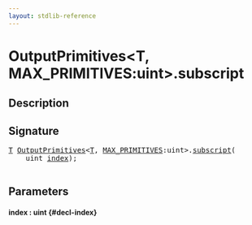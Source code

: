 ```yaml
---
layout: stdlib-reference
---
```


# OutputPrimitives\<T, MAX\_PRIMITIVES:uint\>\.subscript

## Description





## Signature 

<pre>
<a href="/stdlib-reference/types/OutputPrimitives/index#typeparam-T" class="code_type">T</a> <a href="/stdlib-reference/types/OutputPrimitives/index" class="code_type">OutputPrimitives</a>&lt;<a href="/stdlib-reference/types/OutputPrimitives/index#typeparam-T" class="code_type">T</a>, <a href="/stdlib-reference/types/OutputPrimitives/index#decl-MAX_PRIMITIVES" class="code_var">MAX_PRIMITIVES</a>:uint&gt;.<a href="/stdlib-reference/types/OutputPrimitives/subscript">subscript</a>(
    uint <a href="/stdlib-reference/types/OutputPrimitives/subscript#decl-index" class="code_param">index</a>);

</pre>

## Parameters

#### index  : uint {#decl-index}

